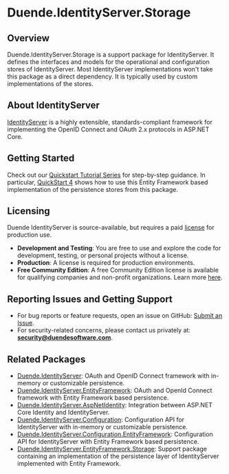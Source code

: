# Duende.IdentityServer.Storage

## Overview
Duende.IdentityServer.Storage is a support package for IdentityServer. It defines the interfaces and models for the operational and configuration stores of IdentityServer. Most IdentityServer implementations won't take this package as a direct dependency. It is typically used by custom implementations of the stores. 

## About IdentityServer
[IdentityServer](https://www.nuget.org/packages/Duende.IdentityServer) is a highly extensible, standards-compliant framework for implementing the OpenID Connect and OAuth 2.x protocols in ASP.NET Core. 

## Getting Started
Check out our [Quickstart Tutorial Series](https://docs.duendesoftware.com/identityserver/v7/quickstarts/) for step-by-step guidance. In particular, [QuickStart 4](https://docs.duendesoftware.com/identityserver/v7/quickstarts/4_ef/) shows how to use this Entity Framework based implementation of the persistence stores from this package.

## Licensing
Duende IdentityServer is source-available, but requires a paid [license](https://duendesoftware.com/products/identityserver) for production use.

- **Development and Testing**: You are free to use and explore the code for development, testing, or personal projects without a license.
- **Production**: A license is required for production environments. 
- **Free Community Edition**: A free Community Edition license is available for qualifying companies and non-profit organizations. Learn more [here](https://duendesoftware.com/products/communityedition).

## Reporting Issues and Getting Support
- For bug reports or feature requests, open an issue on GitHub: [Submit an Issue](https://github.com/DuendeSoftware/Support/issues/new/choose).
- For security-related concerns, please contact us privately at: **security@duendesoftware.com**.

## Related Packages
- [Duende.IdentityServer](https://www.nuget.org/packages/Duende.IdentityServer): OAuth and OpenID Connect framework with in-memory or customizable persistence.
- [Duende.IdentityServer.EntityFramework](https://www.nuget.org/packages/Duende.IdentityServer.EntityFramework.Storage): OAuth and OpenId Connect framework with Entity Framework based persistence.
- [Duende.IdentityServer.AspNetIdentity](https://www.nuget.org/packages/Duende.IdentityServer.AspNetIdentity): Integration between ASP.NET Core Identity and IdentityServer.
- [Duende.IdentityServer.Configuration](https://www.nuget.org/packages/Duende.IdentityServer.Configuration): Configuration API for IdentityServer with in-memory or customizable persistence.
- [Duende.IdentityServer.Configuration.EntityFramework](https://www.nuget.org/packages/Duende.IdentityServer.Configuration.EntityFramework): Configuration API for IdentityServer with Entity Framework based persistence.
- [Duende.IdentityServer.EntityFramework.Storage](https://www.nuget.org/packages/Duende.IdentityServer.EntityFramework.Storage): Support package containing an implementation of the persistence layer of IdentityServer implemented with Entity Framework.
